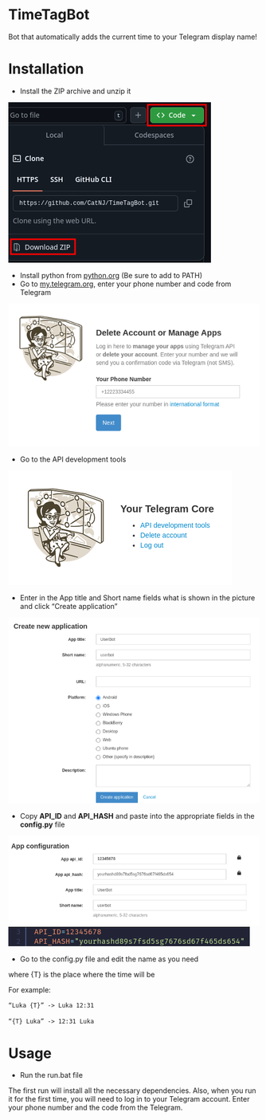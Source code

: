 # TimeTagBot
Bot that automatically adds the current time to your Telegram display name!

# Installation
- Install the ZIP archive and unzip it

![](images/1.png)
- Install python from [python.org](https://www.python.org/downloads) (Be sure to add to PATH)
- Go to [my.telegram.org](https://my.telegram.org), enter your phone number and code from Telegram

![](images/2.png)
- Go to the API development tools

![](images/3.png)
- Enter in the App title and Short name fields what is shown in the picture and click “Create application” 

![](images/4.png)
- Copy **API_ID** and **API_HASH** and paste into the appropriate fields in the **config.py** file

![](images/5.png)
![](images/6.png)
- Go to the config.py file and edit the name as you need

where {T} is the place where the time will be

For example:
```
“Luka {T}” -> Luka 12:31

“{T} Luka” -> 12:31 Luka
```
# Usage
- Run the run.bat file

The first run will install all the necessary dependencies.
Also, when you run it for the first time, you will need to log in to your Telegram account. Enter your phone number and the code from the Telegram.

